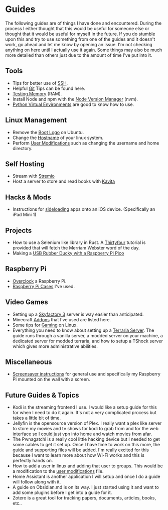 # Guides

The following guides are of things I have done and encountered. During the process I either thought that this would be useful for someone else or thought that it would be useful for myself in the future. If you do stumble upon this and try to use something from one of the guides and it doesn't work, go ahead and let me know by opening an issue. I'm not checking anything on here until I actually use it again. Some things may also be much more detailed than others just due to the amount of time I've put into it. 

## Tools
- Tips for better use of [SSH](./tools/ssh.md).
- Helpful [Git](./tools/git.md) Tips can be found here.
- [Testing Memory](./tools/memtester.md) (RAM).
-  Install Node and npm with the [Node Version Manager](./tools/install_node_ubuntu.md) (nvm).
-  [Python Virtual Environments](./tools/python_venv.md) are good to know how to use.

## Linux Management
- Remove the [Boot Logo](./linux_management/rm_boot_logo.md) on Ubuntu.
- Change the [Hostname](./linux_management/hostname.md) of your linux system.
- Perform [User Modifications](./linux_management/linux_user_mods.md) such as changing the username and home directory.

## Self Hosting
- Stream with [Stremio](./self_hosting/stremio.md)
- Host a server to store and read books with [Kavita](./self_hosting/kavita.md)

## Hacks & Mods
- Instructions for [sideloading](./hacks_and_mods/ios_sideloading.md) apps onto an iOS device. (Specifically an iPad Mini 1)

## Projects
- How to use a Selenium like library in Rust. A [Thirtyfour](./projects/thirtyfour.md) tutorial is provided that will fetch the Merriam Webster word of the day.
- Making a [USB Rubber Ducky with a Raspberry Pi Pico](./projects/pico-ducky/pico-ducky.md)

## Raspberry Pi
- [Overclock](./raspberry_pi/rpi_overclocking.md) a Raspberry Pi.
- [Raspberry Pi Cases](./raspberry_pi/rpi_cases.md) I've used.

## Video Games
- Setting up a [Skyfactory 3](./video_games/skyfactory3.md) server is way easier than anticipated.
- Minecraft [Addons](./video_games/minecraft_addons.md) that I've used are listed here.
- Some tips for [Gaming](./video_games/gaming_on_linux.md) on Linux.
- Everything you need to know about setting up a [Terraria Server](./video_games/terraria.md). The guide runs through a vanilla server, a modded server on your machine, a dedicated server for modded terraria, and how to setup a TShock server which gives more administrative abilities.

## Miscellaneous
- [Screensaver instructions](./miscellaneous/screensaver.md) for general use and specifically my Raspberry Pi mounted on the wall with a screen.

## Future Guides & Topics
- Kodi is the streaming frontend I use. I would like a setup guide for this for when I need to do it again. It's not a very complicated process but takes a little bit of time.
- Jellyfin is the opensource version of Plex. I really want a plex like server to store my movies and tv shows for kodi to grab from and for the web interface so I could just vpn into home and watch movies from afar.
- The Pwnagatchi is a really cool little hacking device but I needed to get some cables to get it set up. Once I have time to work on this more, the guide and supporting files will be added. I'm really excited for this because I want to learn more about how Wi-Fi works and this is perfectly hands on.
- How to add a user in linux and adding that user to groups. This would be a modification to the [user modifications](./linux_management/linux_user_mods.md) file.
- Home Assistant is another application I will setup and once I do a guide will follow along with it.
- A guide on Obsidian.md is on its way. I just started using it and want to add some plugins before I get into a guide for it.
- Zotero is a great tool for tracking papers, documents, articles, books, etc.. 
